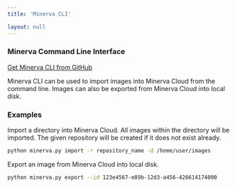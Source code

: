 ```yaml
---
title: 'Minerva CLI'

layout: null
---
```


### Minerva Command Line Interface

[Get Minerva CLI from GitHub](https://github.com/labsyspharm/minerva-cli)

Minerva CLI can be used to import images into Minerva Cloud from the command line.
Images can also be exported from Minerva Cloud into local disk.

### Examples

Import a directory into Minerva Cloud. All images within the directory will be imported.
The given repository will be created if it does not exist already.
```bash
python minerva.py import -r repository_name -d /home/user/images
```

Export an image from Minerva Cloud into local disk.
```bash
python minerva.py export --id 123e4567-e89b-12d3-a456-426614174000
```
